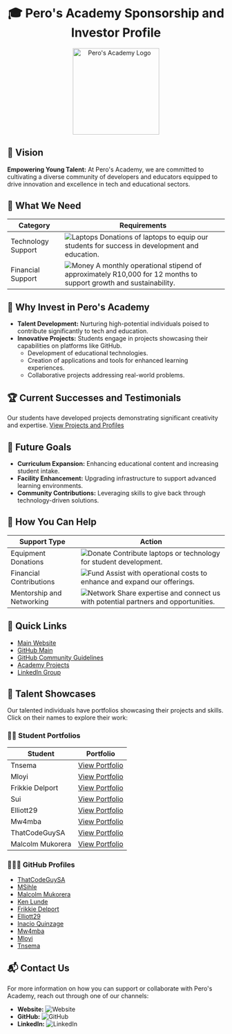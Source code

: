 <h1 align="center">🎓 Pero's Academy Sponsorship and Investor Profile</h1>

<p align="center">
  <img src="https://github.com/Pero-s-Academy/Sponsorship-and-Investor-Profile/assets/126121348/7ef92804-44f5-483e-811e-3959628522e9" alt="Pero's Academy Logo" width="200"/>
</p>

<h2>🌟 Vision</h2>

**Empowering Young Talent:** At Pero's Academy, we are committed to cultivating a diverse community of developers and educators equipped to drive innovation and excellence in tech and educational sectors.

<h2>🔨 What We Need</h2>

| **Category**         | **Requirements** |
|----------------------|------------------|
| Technology Support   | ![Laptops](https://img.shields.io/badge/Donate-Laptops-blue.svg?style=flat-square&logo=apple) Donations of laptops to equip our students for success in development and education. |
| Financial Support    | ![Money](https://img.shields.io/badge/Support-R10,000/month-green.svg?style=flat-square&logo=money) A monthly operational stipend of approximately R10,000 for 12 months to support growth and sustainability. |

<h2>🌈 Why Invest in Pero's Academy</h2>

- **Talent Development:** Nurturing high-potential individuals poised to contribute significantly to tech and education.
- **Innovative Projects:** Students engage in projects showcasing their capabilities on platforms like GitHub.
  - Development of educational technologies.
  - Creation of applications and tools for enhanced learning experiences.
  - Collaborative projects addressing real-world problems.

<h2>🏆 Current Successes and Testimonials</h2>

Our students have developed projects demonstrating significant creativity and expertise. [View Projects and Profiles](https://pero-s-academy.github.io/Sponsorship-and-Investor-Profile/projects)

<h2>🚀 Future Goals</h2>

- **Curriculum Expansion:** Enhancing educational content and increasing student intake.
- **Facility Enhancement:** Upgrading infrastructure to support advanced learning environments.
- **Community Contributions:** Leveraging skills to give back through technology-driven solutions.

<h2>🤝 How You Can Help</h2>

| **Support Type**          | **Action** |
|---------------------------|------------|
| Equipment Donations       | ![Donate](https://img.shields.io/badge/Donate-Technology-red.svg?style=flat-square&logo=technology) Contribute laptops or technology for student development. |
| Financial Contributions   | ![Fund](https://img.shields.io/badge/Fund-Operations-blue.svg?style=flat-square&logo=financial) Assist with operational costs to enhance and expand our offerings. |
| Mentorship and Networking | ![Network](https://img.shields.io/badge/Network-Connect-purple.svg?style=flat-square&logo=networking) Share expertise and connect us with potential partners and opportunities. |

<h2>🔗 Quick Links</h2>

- [Main Website](https://www.pero.co.za)
- [GitHub Main](https://github.com/Pero-s-Academy)
- [GitHub Community Guidelines](https://github.com/Pero-s-Academy/.github/tree/main)
- [Academy Projects](https://pero-s-academy.github.io/pero.github.io/)
- [LinkedIn Group](https://www.linkedin.com/groups/9803123/)

<h2>🌟 Talent Showcases</h2>

Our talented individuals have portfolios showcasing their projects and skills. Click on their names to explore their work:

### 🧑‍💻 Student Portfolios
| Student            | Portfolio                                      |
|--------------------|------------------------------------------------|
| Tnsema             | [View Portfolio](https://pero-s-academy.github.io/tnsema.io/) |
| Mloyi              | [View Portfolio](https://pero-s-academy.github.io/mloyi.io) |
| Frikkie Delport    | [View Portfolio](https://pero-s-academy.github.io/FrikkieDelport.io) |
| Sui                | [View Portfolio](https://pero-s-academy.github.io/sui.github.io) |
| Elliott29          | [View Portfolio](https://pero-s-academy.github.io/elliott29.io) |
| Mw4mba             | [View Portfolio](https://pero-s-academy.github.io/Mw4mba.io) |
| ThatCodeGuySA      | [View Portfolio](https://pero-s-academy.github.io/ThatCodeGuySA.io) |
| Malcolm Mukorera   | [View Portfolio](https://pero-s-academy.github.io/MalcolmMukorera.io) |

### 🧑‍🤝‍🧑 GitHub Profiles
- [ThatCodeGuySA](https://github.com/ThatCodeGuySA)
- [MSihle](https://github.com/MSihle)
- [Malcolm Mukorera](https://github.com/MalcolmMukorera)
- [Ken Lunde](https://github.com/Ken099-lunde)
- [Frikkie Delport](https://github.com/FrikkieDelport)
- [Elliott29](https://github.com/Pero-s-Academy/Talent/tree/main/Profiles/Elliott29)
- [Inacio Quinzage](https://github.com/Pero-s-Academy/Talent/tree/main/Profiles/Inacio%20Quinzage)
- [Mw4mba](https://github.com/Pero-s-Academy/Talent/tree/main/Profiles/Mw4mba)
- [Mloyi](https://github.com/Pero-s-Academy/Talent/tree/main/Profiles/mloyi)
- [Tnsema](https://github.com/Pero-s-Academy/Talent/tree/main/Profiles/tnsema)

<h2>📬 Contact Us</h2>

For more information on how you can support or collaborate with Pero's Academy, reach out through one of our channels:
- **Website:** ![Website](https://img.shields.io/badge/Web-pero.co.za-blue?style=flat-square&logo=googlechrome)
- **GitHub:** ![GitHub](https://img.shields.io/github/followers/Pero-s-Academy?label=Follow&style=social)
- **LinkedIn:** ![LinkedIn](https://img.shields.io/badge/LinkedIn-Group-blue?style=flat-square&logo=linkedin)
